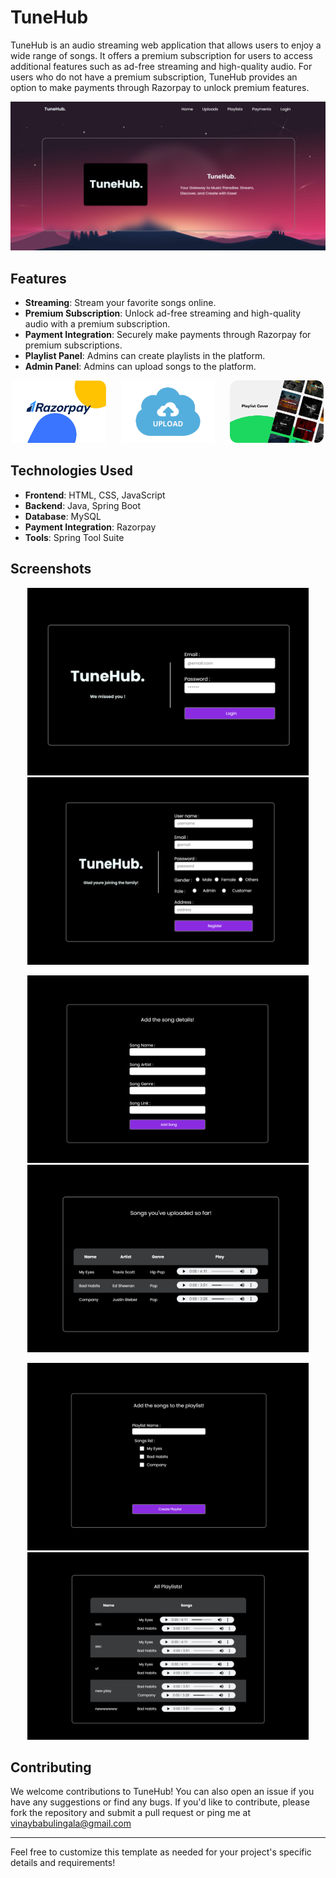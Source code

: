 
# TuneHub  

  TuneHub is an audio streaming web application that allows 
  users to enjoy a wide range of songs. It offers a premium 
  subscription for users to access additional features such 
  as ad-free streaming and high-quality audio. For users who 
  do not have a premium subscription, TuneHub provides an 
  option to make payments through Razorpay to unlock premium 
  features.

  <img src="Home.png">

## Features

- **Streaming**: Stream your favorite songs online.
- **Premium Subscription**: Unlock ad-free streaming and high-quality audio with a premium subscription.
- **Payment Integration**: Securely make payments through Razorpay for premium subscriptions.
- **Playlist Panel**: Admins can create playlists in the platform.
- **Admin Panel**: Admins can upload songs to the platform.



<p align="center">
      <img src="Razor.png" style="width: 150px; height: 100px;">
      <img src="Upload.png" style="width: 150px; height: 100px;"  hspace="20">
      <img src="Playlist.png" style="width: 150px; height: 100px;">
</p>

## Technologies Used

- **Frontend**: HTML, CSS, JavaScript
- **Backend**: Java, Spring Boot
- **Database**: MySQL
- **Payment Integration**: Razorpay
- **Tools**: Spring Tool Suite

## Screenshots

<p align="center">
      <img src="Screenshot-Login.png" style="width: 450px; height: 300px;">
      <img src="Screenshot-Register.png" style="width: 450px; height: 300px;"  hspace="20">
</p>
<p align="center">
      <img src="Screenshot-AddSong.png" style="width: 450px; height: 300px;">
      <img src="Screenshot-SongList.png" style="width: 450px; height: 300px;"  hspace="20">
</p>
<p align="center">
      <img src="Screenshot-AddPlaylist.png" style="width: 450px; height: 300px;">
      <img src="Screenshot-PlaylistList.png" style="width: 450px; height: 300px;"  hspace="20">
</p>

## Contributing

We welcome contributions to TuneHub! You can also open an issue if you have any suggestions or find any bugs. If you'd like to contribute, please fork the repository and submit a pull request or ping me 
 at vinaybabulingala@gmail.com


---

Feel free to customize this template as needed for your project's specific details and requirements!
